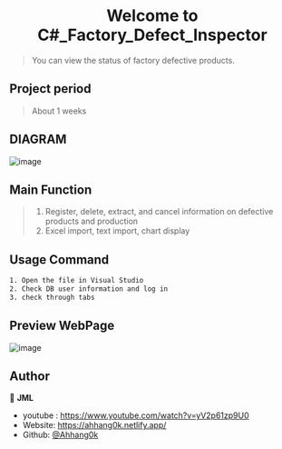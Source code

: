 <h1 align="center">Welcome to C#_Factory_Defect_Inspector</h1>
<p>
</p>

> You can view the status of factory defective products.

## Project period
> About 1 weeks

## DIAGRAM
![image](https://user-images.githubusercontent.com/62680930/130320740-590d93f0-6c0f-4e6c-ac00-c9d5a1a175ba.png)


## Main Function

> 1.  Register, delete, extract, and cancel information on defective products and production
> 2.  Excel import, text import, chart display


## Usage Command

```sh
1. Open the file in Visual Studio
2. Check DB user information and log in
3. check through tabs
```

## Preview WebPage
![image](https://user-images.githubusercontent.com/62680930/130320771-103f0e97-10aa-4678-864d-8bc0c735ec80.png)


## Author

👤 **JML**

- youtube : https://www.youtube.com/watch?v=yV2p61zp9U0
- Website: https://ahhang0k.netlify.app/
- Github: [@Ahhang0k](https://github.com/Ahhang0k)
